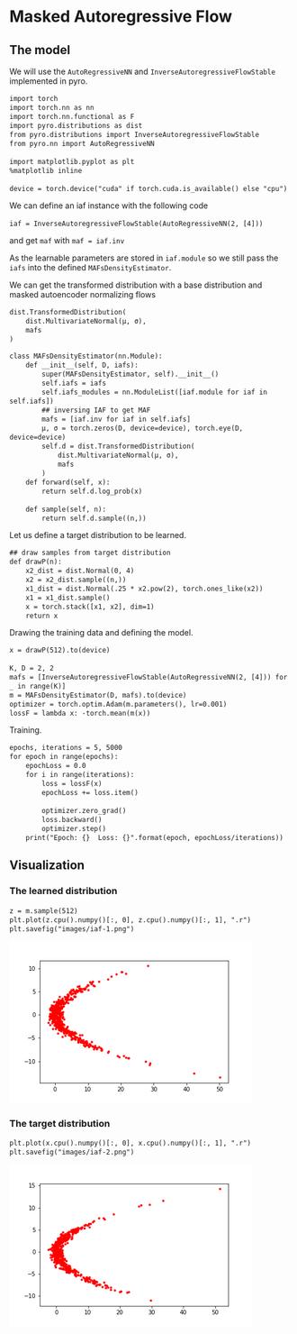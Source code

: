 # Masked Autoregressive Flow 

## The model

We will use the `AutoRegressiveNN` and `InverseAutoregressiveFlowStable` implemented in pyro.

```{.python .input}
import torch
import torch.nn as nn
import torch.nn.functional as F
import pyro.distributions as dist
from pyro.distributions import InverseAutoregressiveFlowStable
from pyro.nn import AutoRegressiveNN

import matplotlib.pyplot as plt
%matplotlib inline

device = torch.device("cuda" if torch.cuda.is_available() else "cpu")
```

We can define an iaf instance with the following code

`iaf = InverseAutoregressiveFlowStable(AutoRegressiveNN(2, [4]))`

and get `maf` with `maf = iaf.inv`

As the learnable parameters are stored in `iaf.module` so we still pass the `iafs` into the defined `MAFsDensityEstimator`.

We can get the transformed distribution with a base distribution and masked autoencoder normalizing flows

```{.python .input}
dist.TransformedDistribution(
    dist.MultivariateNormal(μ, σ),
    mafs
)
```

```{.python .input}
class MAFsDensityEstimator(nn.Module):
    def __init__(self, D, iafs):
        super(MAFsDensityEstimator, self).__init__()
        self.iafs = iafs
        self.iafs_modules = nn.ModuleList([iaf.module for iaf in self.iafs])
        ## inversing IAF to get MAF
        mafs = [iaf.inv for iaf in self.iafs]
        μ, σ = torch.zeros(D, device=device), torch.eye(D, device=device)
        self.d = dist.TransformedDistribution(
            dist.MultivariateNormal(μ, σ),
            mafs
        )
    def forward(self, x):
        return self.d.log_prob(x)

    def sample(self, n):
        return self.d.sample((n,))
```

Let us define a target distribution to be learned.

```{.python .input  n=28}
## draw samples from target distribution
def drawP(n):
    x2_dist = dist.Normal(0, 4)
    x2 = x2_dist.sample((n,))
    x1_dist = dist.Normal(.25 * x2.pow(2), torch.ones_like(x2))
    x1 = x1_dist.sample()
    x = torch.stack([x1, x2], dim=1)
    return x
```

Drawing the training data and defining the model.

```{.python .input  n=22}
x = drawP(512).to(device)

K, D = 2, 2
mafs = [InverseAutoregressiveFlowStable(AutoRegressiveNN(2, [4])) for _ in range(K)]
m = MAFsDensityEstimator(D, mafs).to(device)
optimizer = torch.optim.Adam(m.parameters(), lr=0.001)
lossF = lambda x: -torch.mean(m(x))
```

Training.

```{.python .input  n=9}
epochs, iterations = 5, 5000
for epoch in range(epochs):
    epochLoss = 0.0
    for i in range(iterations):
        loss = lossF(x)
        epochLoss += loss.item()

        optimizer.zero_grad()
        loss.backward()
        optimizer.step()
    print("Epoch: {}  Loss: {}".format(epoch, epochLoss/iterations))
```

## Visualization 

### The learned distribution

```{.python .input  n=11}
z = m.sample(512)
plt.plot(z.cpu().numpy()[:, 0], z.cpu().numpy()[:, 1], ".r")
plt.savefig("images/iaf-1.png")
```

![](../images/iaf-1.png)

### The target distribution

```{.python .input}
plt.plot(x.cpu().numpy()[:, 0], x.cpu().numpy()[:, 1], ".r")
plt.savefig("images/iaf-2.png")
```

![](../images/iaf-2.png)

```{.python .input}

```

